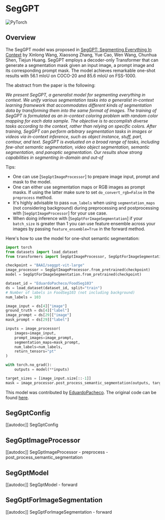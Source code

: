 <!--Copyright 2024 The HuggingFace Team. All rights reserved.

Licensed under the Apache License, Version 2.0 (the "License"); you may not use this file except in compliance with
the License. You may obtain a copy of the License at

http://www.apache.org/licenses/LICENSE-2.0

Unless required by applicable law or agreed to in writing, software distributed under the License is distributed on
an "AS IS" BASIS, WITHOUT WARRANTIES OR CONDITIONS OF ANY KIND, either express or implied. See the License for the
specific language governing permissions and limitations under the License.

⚠️ Note that this file is in Markdown but contain specific syntax for our doc-builder (similar to MDX) that may not be
rendered properly in your Markdown viewer.

-->

# SegGPT

<div class="flex flex-wrap space-x-1">
<img alt="PyTorch" src="https://img.shields.io/badge/PyTorch-DE3412?style=flat&logo=pytorch&logoColor=white">
</div>

## Overview

The SegGPT model was proposed in [SegGPT: Segmenting Everything In Context](https://arxiv.org/abs/2304.03284) by Xinlong Wang, Xiaosong Zhang, Yue Cao, Wen Wang, Chunhua Shen, Tiejun Huang. SegGPT employs a decoder-only Transformer that can generate a segmentation mask given an input image, a prompt image and its corresponding prompt mask. The model achieves remarkable one-shot results with 56.1 mIoU on COCO-20 and 85.6 mIoU on FSS-1000.

The abstract from the paper is the following:

*We present SegGPT, a generalist model for segmenting everything in context. We unify various segmentation tasks into a generalist in-context learning framework that accommodates different kinds of segmentation data by transforming them into the same format of images. The training of SegGPT is formulated as an in-context coloring problem with random color mapping for each data sample. The objective is to accomplish diverse tasks according to the context, rather than relying on specific colors. After training, SegGPT can perform arbitrary segmentation tasks in images or videos via in-context inference, such as object instance, stuff, part, contour, and text. SegGPT is evaluated on a broad range of tasks, including few-shot semantic segmentation, video object segmentation, semantic segmentation, and panoptic segmentation. Our results show strong capabilities in segmenting in-domain and out-of*

Tips:
- One can use [`SegGptImageProcessor`] to prepare image input, prompt and mask to the model.
- One can either use segmentation maps or RGB images as prompt masks. If using the latter make sure to set `do_convert_rgb=False` in the `preprocess` method.
- It's highly advisable to pass `num_labels` when using `segmentation_maps` (not considering background) during preprocessing and postprocessing with [`SegGptImageProcessor`] for your use case.
- When doing inference with [`SegGptForImageSegmentation`] if your `batch_size` is greater than 1 you can use feature ensemble across your images by passing `feature_ensemble=True` in the forward method.

Here's how to use the model for one-shot semantic segmentation:

```python
import torch
from datasets import load_dataset
from transformers import SegGptImageProcessor, SegGptForImageSegmentation

checkpoint = "BAAI/seggpt-vit-large"
image_processor = SegGptImageProcessor.from_pretrained(checkpoint)
model = SegGptForImageSegmentation.from_pretrained(checkpoint)

dataset_id = "EduardoPacheco/FoodSeg103"
ds = load_dataset(dataset_id, split="train")
# Number of labels in FoodSeg103 (not including background)
num_labels = 103

image_input = ds[4]["image"]
ground_truth = ds[4]["label"]
image_prompt = ds[29]["image"]
mask_prompt = ds[29]["label"]

inputs = image_processor(
    images=image_input, 
    prompt_images=image_prompt,
    segmentation_maps=mask_prompt, 
    num_labels=num_labels,
    return_tensors="pt"
)

with torch.no_grad():
    outputs = model(**inputs)

target_sizes = [image_input.size[::-1]]
mask = image_processor.post_process_semantic_segmentation(outputs, target_sizes, num_labels=num_labels)[0]
```

This model was contributed by [EduardoPacheco](https://huggingface.co/EduardoPacheco).
The original code can be found [here]([(https://github.com/baaivision/Painter/tree/main)).


## SegGptConfig

[[autodoc]] SegGptConfig

## SegGptImageProcessor

[[autodoc]] SegGptImageProcessor
    - preprocess
    - post_process_semantic_segmentation

## SegGptModel

[[autodoc]] SegGptModel
    - forward

## SegGptForImageSegmentation

[[autodoc]] SegGptForImageSegmentation
    - forward
